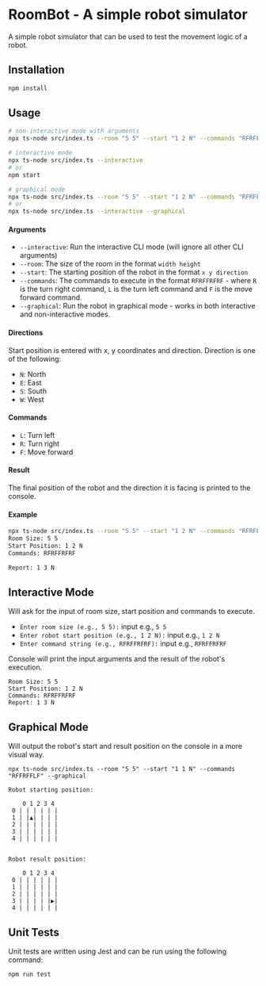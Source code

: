 # RoomBot - A simple robot simulator

A simple robot simulator that can be used to test the movement logic of a robot.

## Installation

```bash
npm install
```

## Usage

```bash
# non-interactive mode with arguments
npx ts-node src/index.ts --room "5 5" --start "1 2 N" --commands "RFRFFRFRF"
```

```bash
# interactive mode
npx ts-node src/index.ts --interactive
# or
npm start
```

```bash
# graphical mode
npx ts-node src/index.ts --room "5 5" --start "1 2 N" --commands "RFRFFRFRF"
# or
npx ts-node src/index.ts --interactive --graphical
```

#### Arguments

- `--interactive`: Run the interactive CLI mode (will ignore all other CLI
  arguments)
- `--room`: The size of the room in the format `width height`
- `--start`: The starting position of the robot in the format `x y direction`
- `--commands`: The commands to execute in the format `RFRFFRFRF` - where `R` is
  the turn right command, `L` is the turn left command and `F` is the move
  forward command.
- `--graphical`: Run the robot in graphical mode - works in both interactive and
  non-interactive modes.

#### Directions

Start position is entered with x, y coordinates and direction. Direction is one
of the following:

- `N`: North
- `E`: East
- `S`: South
- `W`: West

#### Commands

- `L`: Turn left
- `R`: Turn right
- `F`: Move forward

#### Result

The final position of the robot and the direction it is facing is printed to the
console.

#### Example

```bash
npx ts-node src/index.ts --room "5 5" --start "1 2 N" --commands "RFRFFRFRF"
Room Size: 5 5
Start Position: 1 2 N
Commands: RFRFFRFRF

Report: 1 3 N
```

## Interactive Mode

Will ask for the input of room size, start position and commands to execute.

- `Enter room size (e.g., 5 5):` input e.g., `5 5`
- `Enter robot start position (e.g., 1 2 N):` input e.g., `1 2 N`
- `Enter command string (e.g., RFRFFRFRF):` input e.g., `RFRFFRFRF`

Console will print the input arguments and the result of the robot's execution.

```
Room Size: 5 5
Start Position: 1 2 N
Commands: RFRFFRFRF
Report: 1 3 N
```

## Graphical Mode

Will output the robot's start and result position on the console in a more
visual way.

```
npx ts-node src/index.ts --room "5 5" --start "1 1 N" --commands "RFFRFFLF" --graphical
```

```
Robot starting position:

    0 1 2 3 4
 0 | | | | | |
 1 | |▲| | | |
 2 | | | | | |
 3 | | | | | |
 4 | | | | | |


Robot result position:

    0 1 2 3 4
 0 | | | | | |
 1 | | | | | |
 2 | | | | | |
 3 | | | | |▶︎|
 4 | | | | | |
```

## Unit Tests

Unit tests are written using Jest and can be run using the following command:

```bash
npm run test
```
